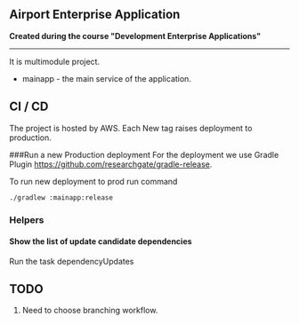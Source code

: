 ## Airport Enterprise Application
**Created during the course "Development Enterprise Applications"**

---
It is multimodule project. 

- mainapp - the main service of the application.

## CI / CD

The project is hosted by AWS. Each New tag raises deployment to production.


###Run a new Production deployment
For the deployment we use Gradle Plugin https://github.com/researchgate/gradle-release. 

To run new deployment to prod run command
```bash
./gradlew :mainapp:release
```

### Helpers 

#### Show the list of update candidate dependencies

Run the task dependencyUpdates

####  


## TODO
1. Need to choose branching workflow.
